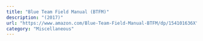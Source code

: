 ```yaml
---
title: "Blue Team Field Manual (BTFM)"
description: "(2017)"
url: "https://www.amazon.com/Blue-Team-Field-Manual-BTFM/dp/154101636X"
category: "Miscellaneous"
---
```

